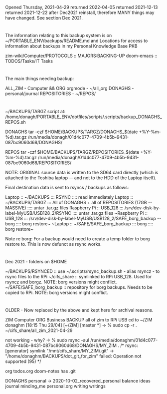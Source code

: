Opened Thursday, 2021-04-29
returned 2022-04-05
returned 2021-12-13
returned 2021-12-22 after Dec2021 reinstall, therefore MANY things may have changed. See section Dec 2021.

#
The information relating to this backup system is on ~/PORTABLE_ENV/backups/README.md
and
Locations for access to information about backups in my Personal Knowledge Base PKB

zim-wiki/Computer/PROTOCOLS :: MAJORS:BACKING-UP 
doom-emacs                  :: TODOS/Tasks/IT Tasks

#
The main things needing backup:
 
ALL_ZIM         - Computer && ORG
orgmode         - ~/all_org
DONAGHS         - personal/journal
REPOSITORIES    - ~/REPOS/

# 
~/BACKUPS/TARGZ
script at: /home/donagh/PORTABLE_ENV/dotfiles/scripts/.scripts/backup_DONAGHS_REPOS.sh

DONAGHS
tar -czf $HOME/BACKUPS/TARGZ/DONAGHS_$(date +%Y-%m-%d).tar.gz /run/media/donagh/01d4c077-4709-4b5b-9431-087bc9060d68/DONAGHS/

REPOS
tar -czf $HOME/BACKUPS/TARGZ/REPOSITORIES_$(date +%Y-%m-%d).tar.gz /run/media/donagh/01d4c077-4709-4b5b-9431-087bc9060d68/REPOSITORIES/

NOTE: 
ORIGINAL source data is written to the SD64 card directly (which is attached to the Toshiba laptop -- and not to the HDD of the Laptop itself).

Final destination data is sent to rsyncs / backups as follows:

Laptop            :: ~/BACKUPS                    ::: RSYNC                                                                     :::: read immediately
Laptop            :: ~/BACKUPS/TARGZ              ::: All of DONAGHS + all of REPOSITORIES (17GB                  -- MASSIVE)   :::: untar .tar.gz files
Raspberry Pi      :: USB_128                      ::: /srv/dev-disk-by-label-MyUSB/USB128_2/RSYNC                               :::: untar .tar.gz files
~Raspberry Pi     :: USB_128                      ::: /srv/dev-disk-by-label-MyUSB/USB128_2/SAFE_borg_backup      -- borg       :::: borg restore~
~Laptop           :: ~/SAFE/SAFE_borg_backup      ::: borg                                                                      :::: borg restore~

Note re borg: For a backup would need to create a temp folder to borg restore to. This is now defunct as rsync works.


#
Dec 2021 - folders on $HOME

~/BACKUPS/RSYNCED           :: use ~/.scripts/rsync_backup.sh - alias rsyncz - to rsync files to the RPi
~/cifs_share                :: symlinked to RPi USB_128. Used for rsyncz and borgz. NOTE: borg versions might conflict.
~/SAFE/SAFE_borg_backup     :: repository for borg backups. Needs to be copied to RPi. NOTE: borg versions might conflict.


#
OLDER - Now replaced by the above and kept here for archival reasons.

ZIM 
Computer ORG Business
BACKUP all of zim to RPi USB
cd to ~/ZIM
donaghm [18:15 Thu 29/04] [~/ZIM] [master *]
-> % sudo cp -r . ~/cifs_share/all_zim_2021-04-29

not working - why?
-> % sudo rsync -aul /run/media/donaghm/01d4c077-4709-4b5b-9431-087bc9060d68/DONAGHS/MY_ZIM .
/* rsync: [generator] symlink "/mnt/cifs_share/MY_ZIM/.git" -> "/home/donaghm/BACKUPS/dot_git_for_zim" failed: Operation not supported (95) */


org 
todos.org doom-notes 
has .git


DONAGHS 
personal -> 2020-10-02_recovered_personal  balance  ideas  journal  minding_me  personal.org  writing  writings




